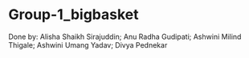 # Group-1_bigbasket

Done by:
Alisha Shaikh Sirajuddin;
Anu Radha Gudipati;
Ashwini Milind Thigale;
Ashwini Umang Yadav;
Divya  Pednekar
